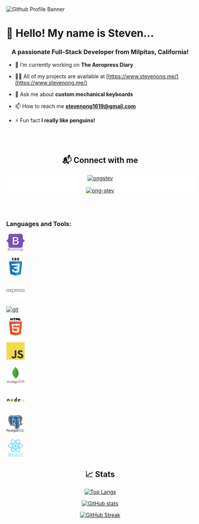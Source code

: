 ![Github Profile Banner](https://user-images.githubusercontent.com/96602332/180665018-a001d656-610d-47d2-979a-c759635af406.png)
# 👋 Hello! My name is Steven...
<h3 align="center">A passionate Full-Stack Developer from Milpitas, California!</h3>




- 🔭 I’m currently working on **The Aeropress Diary**

- 👨‍💻 All of my projects are available at [https://www.stevenong.me/](https://www.stevenong.me/)

- 💬 Ask me about **custom mechanical keyboards**

- 📫 How to reach me **stevenong1619@gmail.com**

- ⚡ Fun fact **I really like penguins!**
<br>
<br>

<h2 align="center">📬 Connect with me </h2>
<div align="center" style="background:#ffffff;border-radius:5px;">
<a href="https://twitter.com/ongstev" target="blank"><img align="center" src="https://raw.githubusercontent.com/rahuldkjain/github-profile-readme-generator/master/src/images/icons/Social/twitter.svg" alt="ongstev" height="48" width="10%" /></a>

<a href="https://linkedin.com/in/ong-stev" target="blank"><img align="center" src="https://raw.githubusercontent.com/rahuldkjain/github-profile-readme-generator/master/src/images/icons/Social/linked-in-alt.svg" alt="ong-stev" height="48" width="10%" /></a>
</div>
<br>
<br>
<h3 align="left">Languages and Tools:</h3>
<p align="left"> 
<a href="https://getbootstrap.com" target="_blank" rel="noreferrer"> <img src="https://raw.githubusercontent.com/devicons/devicon/master/icons/bootstrap/bootstrap-plain-wordmark.svg" alt="bootstrap" width="10%" height="48"/> </a> 

<a href="https://www.w3schools.com/css/" target="_blank" rel="noreferrer"> <img src="https://raw.githubusercontent.com/devicons/devicon/master/icons/css3/css3-original-wordmark.svg" alt="css3" width="10%" height="48"/> </a> 

<a href="https://expressjs.com" target="_blank" rel="noreferrer"> <img src="https://raw.githubusercontent.com/devicons/devicon/master/icons/express/express-original-wordmark.svg" alt="express" width="10%" height="48"/> </a> 

<a href="https://git-scm.com/" target="_blank" rel="noreferrer"> <img src="https://www.vectorlogo.zone/logos/git-scm/git-scm-icon.svg" alt="git" width="10%" height="48"/> </a> 

<a href="https://www.w3.org/html/" target="_blank" rel="noreferrer"> <img src="https://raw.githubusercontent.com/devicons/devicon/master/icons/html5/html5-original-wordmark.svg" alt="html5" width="10%" height="48"/> </a> 

<a href="https://developer.mozilla.org/en-US/docs/Web/JavaScript" target="_blank" rel="noreferrer"> <img src="https://raw.githubusercontent.com/devicons/devicon/master/icons/javascript/javascript-original.svg" alt="javascript" width="10%" height="48"/> </a> 

<a href="https://www.mongodb.com/" target="_blank" rel="noreferrer"> <img src="https://raw.githubusercontent.com/devicons/devicon/master/icons/mongodb/mongodb-original-wordmark.svg" alt="mongodb" width="10%" height="48"/> </a> 

<a href="https://nodejs.org" target="_blank" rel="noreferrer"> <img src="https://raw.githubusercontent.com/devicons/devicon/master/icons/nodejs/nodejs-original-wordmark.svg" alt="nodejs" width="10%" height="48"/> </a> 

<a href="https://www.postgresql.org" target="_blank" rel="noreferrer"> <img src="https://raw.githubusercontent.com/devicons/devicon/master/icons/postgresql/postgresql-original-wordmark.svg" alt="postgresql" width="10%" height="48"/> </a> 

<a href="https://reactjs.org/" target="_blank" rel="noreferrer"> <img src="https://raw.githubusercontent.com/devicons/devicon/master/icons/react/react-original-wordmark.svg" alt="react" width="10%" height="48"/> </a> 

</p>

<h2 align="center">📈 Stats</h2>
<div align="center">

[![Top Langs](https://github-readme-stats.vercel.app/api/top-langs?username=ong-stev&theme=tokyonight_duo&hide_border=true&layout=compact&bg_color=0d1117)](https://github.com/anuraghazra/github-readme-stats)

[![GitHub stats](https://github-readme-stats.vercel.app/api?username=ong-stev&theme=tokyonight_duo&hide_border=true&bg_color=0d1117)](https://github.com/anuraghazra/github-readme-stats)

[![GitHub Streak](http://github-readme-streak-stats.herokuapp.com?user=ong-stev&theme=tokyonight_duo&hide_border=true&background=0d1117)](https://git.io/streak-stats)
</div>
